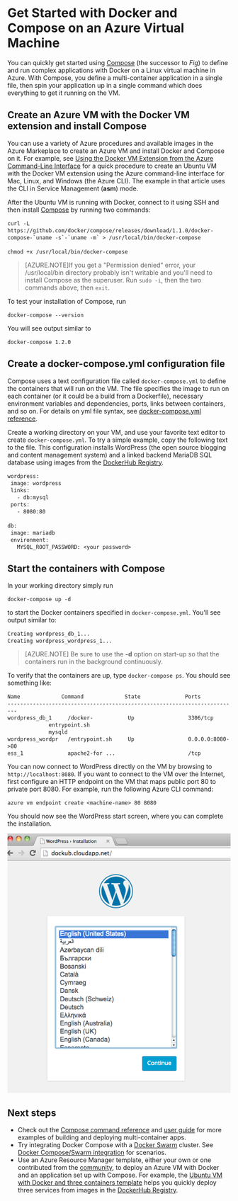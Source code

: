<properties
   pageTitle="Get Started with Docker and Compose on an Azure Virtual Machines"
   description="Quick introduction to working with Compose and Docker on Azure"
   services="virtual-machines"
   documentationCenter=""
   authors="dlepow"
   manager="timlt"
   editor=""/>

<tags
   ms.service="virtual-machines"
   ms.devlang="NA"
   ms.topic="article"
   ms.tgt_pltfrm="vm-linux"
   ms.workload="infrastructure-services"
   ms.date="05/07/2015"
   ms.author="danlep"/>

# Get Started with Docker and Compose on an Azure Virtual Machine


You can quickly get started using [Compose](http://github.com/docker/compose) (the successor to *Fig*) to define and run complex applications with Docker on a Linux virtual machine in Azure. With Compose, you define a multi-container application in a single file, then spin your application up in a single command which does everything to get it running on the VM.




## Create an Azure VM with the Docker VM extension and install Compose

You can use a variety of Azure procedures and available images in the Azure Markeplace to create an Azure VM and install Docker and Compose on it. For example, see [Using the Docker VM Extension from the Azure Command-Line Interface](virtual-machines-docker-with-xplat-cli) for a quick procedure to create an Ubuntu VM with the Docker VM extension using the Azure command-line interface for Mac, Linux, and Windows (the Azure CLI). The example in that article uses the CLI in Service Management (**asm**) mode.


After the Ubuntu VM is running with Docker, connect to it using SSH and then install [Compose](https://github.com/docker/compose/blob/882dc673ce84b0b29cd59b6815cb93f74a6c4134/docs/install.md) by running two commands:

```
curl -L https://github.com/docker/compose/releases/download/1.1.0/docker-compose-`uname -s`-`uname -m` > /usr/local/bin/docker-compose

chmod +x /usr/local/bin/docker-compose
```
>[AZURE.NOTE]If you get a "Permission denied" error, your /usr/local/bin directory probably isn't writable and you'll need to install Compose as the superuser. Run `sudo -i`, then the two commands above, then `exit`.

To test your installation of Compose, run

```
docker-compose --version
```

You will see output similar to
```
docker-compose 1.2.0
```


## Create a docker-compose.yml configuration file

Compose uses a text configuration file called `docker-compose.yml` to define the containers that will run on the VM.  The file specifies the image to run on each container (or it could be a build from a Dockerfile), necessary environment variables and dependencies, ports, links between containers, and so on. For details on yml file syntax, see [docker-compose.yml reference](http://docs.docker.com/compose/yml/).

Create a working directory on your VM, and use your favorite text editor to create `docker-compose.yml`. To try a simple example, copy the following text to the file. This configuration installs WordPress (the open source blogging and content management system) and a linked backend MariaDB SQL database using images from the [DockerHub Registry](https://registry.hub.docker.com/_/wordpress/).

 ```
 wordpress:
  image: wordpress
  links:
    - db:mysql
  ports:
    - 8080:80

db:
  image: mariadb
  environment:
    MYSQL_ROOT_PASSWORD: <your password>

```

## Start the containers with Compose

In your working directory simply run

```
docker-compose up -d

```

to start the Docker containers specified in `docker-compose.yml`. You'll see output similar to:

```
Creating wordpress_db_1...
Creating wordpress_wordpress_1...
```

>[AZURE.NOTE] Be sure to use the **-d** option on start-up so that the containers run in the background continuously.

To verify that the containers are up, type `docker-compose ps`. You should see something like:

```
Name             Command             State              Ports
-------------------------------------------------------------------------
wordpress_db_1     /docker-           Up                 3306/tcp
             entrypoint.sh
             mysqld
wordpress_wordpr   /entrypoint.sh     Up                 0.0.0.0:8080->80
ess_1              apache2-for ...                       /tcp
```

You can now connect to WordPress directly on the VM by browsing to `http://localhost:8080`. If you want to connect to the VM over the Internet, first configure an HTTP endpoint on the VM that maps public port 80 to private port 8080. For example, run the following Azure CLI command:

```
azure vm endpoint create <machine-name> 80 8080

```

You should now see the WordPress start screen, where you can complete the installation.

![WordPress start screen][wordpress_start]




## Next steps

* Check out the [Compose command reference](http://docs.docker.com/compose/cli/) and [user guide](http://docs.docker.com/compose/) for more examples of building and deploying multi-container apps.
* Try integrating Docker Compose with a [Docker Swarm](virtual-machines-docker-swarm.md) cluster. See
[Docker Compose/Swarm integration](https://github.com/docker/compose/blob/master/SWARM.md) for scenarios.
* Use an Azure Resource Manager template, either your own or one contributed from the [community](http://azure.microsoft.com/documentation/templates/), to deploy an Azure VM with Docker and an application set up with Compose. For example, the [Ubuntu VM with Docker and three containers template](http://azure.microsoft.com/documentation/templates/docker-simple-on-ubuntu/) helps you quickly deploy three services from images in the [DockerHub Registry](https://registry.hub.docker.com/).

<!--Image references-->

[wordpress_start]: ./media/virtual-machines-docker-compose-quickstart/WordPress.png
